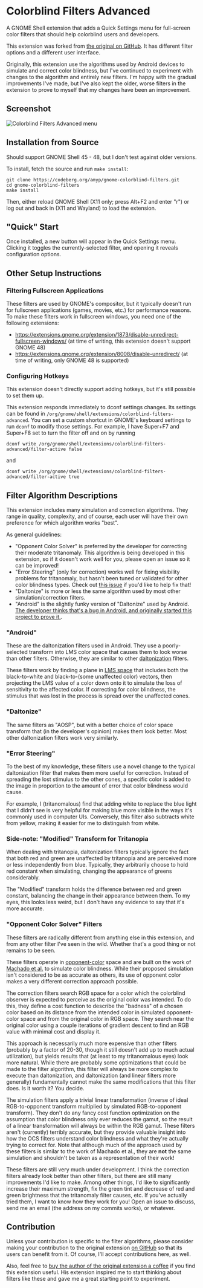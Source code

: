 # Colorblind Filters Advanced
A GNOME Shell extension that adds a Quick Settings menu for full-screen color
filters that should help colorblind users and developers.

This extension was forked from [the original on
GitHub](https://github.com/G-dH/gnome-colorblind-filters). It has different
filter options and a different user interface.

Originally, this extension use the algorithms used by Android devices to
simulate and correct color blindness, but I've continued to experiment with
changes to the algorithm and entirely new filters. I'm happy with the gradual
improvements I've made, but I've also kept the older, worse filters in the
extension to prove to myself that my changes have been an improvement.

## Screenshot

![Colorblind Filters Advanced menu](colorblind-filters-advanced.png)

## Installation from Source

Should support GNOME Shell 45 - 48, but I don't test against older versions.

To install, fetch the source and run `make install`:

    git clone https://codeberg.org/amyp/gnome-colorblind-filters.git
    cd gnome-colorblind-filters
    make install

Then, either reload GNOME Shell (X11 only; press Alt+F2 and enter "r") or log
out and back in (X11 and Wayland) to load the extension.

## "Quick" Start

Once installed, a new button will appear in the Quick Settings menu. Clicking
it toggles the currently-selected filter, and opening it reveals configuration
options.

## Other Setup Instructions

### Filtering Fullscreen Applications

These filters are used by GNOME's compositor, but it typically doesn't run for
fullscreen applications (games, movies, etc.) for performance reasons. To make
these filters work in fullscreen windows, you need one of the following
extensions:

- https://extensions.gnome.org/extension/1873/disable-unredirect-fullscreen-windows/
  (at time of writing, this extension doesn't support GNOME 48)
- https://extensions.gnome.org/extension/8008/disable-unredirect/ (at time of
  writing, only GNOME 48 is supported)

### Configuring Hotkeys

This extension doesn't directly support adding hotkeys, but it's still possible
to set them up.

This extension responds immediately to dconf settings changes. Its settings can
be found in `/org/gnome/shell/extensions/colorblind-filters-advanced`. You can
set a custom shortcut in GNOME's keyboard settings to run `dconf` to modify
those settings. For example, I have Super+F7 and Super+F8 set to turn the
filter off and on by running

    dconf write /org/gnome/shell/extensions/colorblind-filters-advanced/filter-active false

and

    dconf write /org/gnome/shell/extensions/colorblind-filters-advanced/filter-active true

## Filter Algorithm Descriptions

This extension includes many simulation and correction algorithms. They range
in quality, complexity, and of course, each user will have their own preference
for which algorithm works "best".

As general guidelines:

- "Opponent Color Solver" is preferred by the developer for correcting their
  moderate tritanomaly. This algorithm is being developed in this extension, so
  if it doesn't work well for you, please open an issue so it can be improved!
- "Error Steering" (only for correction) works well for fixing visibility
  problems for tritanomaly, but hasn't been tuned or validated for other color
  blindness types. Check out [this
  issue](https://github.com/deldotbrain/gnome-colorblind-filters/issues/2) if
  you'd like to help fix that!
- "Daltonize" is more or less the same algorithm used by most other
  simulation/correction filters.
- "Android" is the slightly funky version of "Daltonize" used by Android. [The
  developer thinks that's a bug in Android, and originally started this project
  to prove
  it.](https://github.com/deldotbrain/gnome-colorblind-filters/issues/1).

### "Android"

These are the daltonization filters used in Android. They use a poorly-selected
transform into LMS color space that causes them to look worse than other
filters. Otherwise, they are similar to other
[daltonization](http://www.daltonize.org/2010/05/lms-daltonization-algorithm.html)
filters.

These filters work by finding a plane in [LMS
space](https://en.wikipedia.org/wiki/LMS_color_space) that includes both the
black-to-white and black-to-(some unaffected color) vectors, then projecting
the LMS value of a color down onto it to simulate the loss of sensitivity to
the affected color. If correcting for color blindness, the stimulus that was
lost in the process is spread over the unaffected cones.

### "Daltonize"

The same filters as "AOSP", but with a better choice of color space transform
that (in the developer's opinion) makes them look better. Most other
daltonization filters work very similarly.

### "Error Steering"

To the best of my knowledge, these filters use a novel change to the typical
daltonization filter that makes them more useful for correction. Instead of
spreading the lost stimulus to the other cones, a specific color is added to
the image in proportion to the amount of error that color blindness would
cause.

For example, I (tritanomalous) find that adding white to replace the blue light
that I didn't see is very helpful for making blue more visible in the ways it's
commonly used in computer UIs. Conversely, this filter also subtracts white
from yellow, making it easier for me to distinguish from white.

### Side-note: "Modified" Transform for Tritanopia

When dealing with tritanopia, daltonization filters typically ignore the fact
that both red and green are unaffected by tritanopia and are perceived more or
less independently from blue. Typically, they arbitrarily choose to hold red
constant when simulating, changing the appearance of greens considerably.

The "Modified" transform holds the difference between red and green constant,
balancing the change in their appearance between them. To my eyes, this looks
less weird, but I don't have any evidence to say that it's more accurate.

### "Opponent Color Solver" Filters

These filters are radically different from anything else in this extension, and
from any other filter I've seen in the wild. Whether that's a good thing or not
remains to be seen.

These filters operate in
[opponent-color](https://foundationsofvision.stanford.edu/chapter-9-color/#Opponent-Colors)
space and are built on the work of [Machado et
al.](https://www.inf.ufrgs.br/~oliveira/pubs_files/CVD_Simulation/CVD_Simulation.html)
to simulate color blindness. While their proposed simulation isn't considered
to be as accurate as others, its use of opponent color makes a very different
correction approach possible.

The correction filters search RGB space for a color which the colorblind
observer is expected to perceive as the original color was intended. To do
this, they define a cost function to describe the "badness" of a chosen color
based on its distance from the intended color in simulated opponent-color space
and from the original color in RGB space. They search near the original color
using a couple iterations of gradient descent to find an RGB value with minimal
cost and display it.

This approach is necessarily much more expensive than other filters (probably
by a factor of 20-30, though it still doesn't add up to much actual
utilization), but yields results that (at least to my tritanomalous eyes) look
more natural. While there are probably some optimizations that could be made to
the filter algorithm, this filter will always be more complex to execute than
daltonization, and daltonization (and linear filters more generally)
fundamentally cannot make the same modifications that this filter does. Is it
worth it? You decide.

The simulation filters apply a trivial linear transformation (inverse of ideal
RGB-to-opponent transform multiplied by simulated RGB-to-opponent transform).
They don't do any fancy cost function optimization on the assumption that color
blindness only ever reduces the gamut, so the result of a linear transformation
will always be within the RGB gamut. These filters aren't (currently) terribly
accurate, but they provide valuable insight into how the OCS filters understand
color blindness and what they're actually trying to correct for. Note that
although much of the approach used by these filters is similar to the work of
Machado et al., they are **not** the same simulation and shouldn't be taken as
a representation of their work!

These filters are still very much under development. I think the correction
filters already look better than other filters, but there are still many
improvements I'd like to make. Among other things, I'd like to significantly
increase their maximum strength, fix the green tint and decrease of red and
green brightness that the tritanomaly filter causes, etc. If you've actually
tried them, I want to know how they work for you! Open an issue to discuss,
send me an email (the address on my commits works), or whatever.

## Contribution
Unless your contribution is specific to the filter algorithms, please consider
making your contribution to the original extension [on
GitHub](https://github.com/G-dH/gnome-colorblind-filters) so that its users can
benefit from it. Of course, I'll accept contributions here, as well.

Also, feel free to [buy the author of the original extension a
coffee](https://buymeacoffee.com/georgdh) if you find this extension useful.
His extension inspired me to start thinking about filters like these and gave
me a great starting point to experiment.
